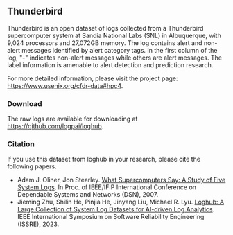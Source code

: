 ## Thunderbird
Thunderbird is an open dataset of logs collected from a Thunderbird supercomputer system at Sandia National Labs (SNL) in Albuquerque, with 9,024 processors and 27,072GB memory. The log contains alert and non-alert messages identified by alert category tags. In the first column of the log, "-" indicates non-alert messages while others are alert messages. The label information is amenable to alert detection and prediction research. 

For more detailed information, please visit the project page: https://www.usenix.org/cfdr-data#hpc4.

### Download
The raw logs are available for downloading at https://github.com/logpai/loghub.

### Citation
If you use this dataset from loghub in your research, please cite the following papers.
+ Adam J. Oliner, Jon Stearley. [What Supercomputers Say: A Study of Five System Logs](http://ieeexplore.ieee.org/document/4273008/). In Proc. of IEEE/IFIP International Conference on Dependable Systems and Networks (DSN), 2007.
+ Jieming Zhu, Shilin He, Pinjia He, Jinyang Liu, Michael R. Lyu. [Loghub: A Large Collection of System Log Datasets for AI-driven Log Analytics](https://arxiv.org/abs/2008.06448). IEEE International Symposium on Software Reliability Engineering (ISSRE), 2023.
